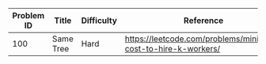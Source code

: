 | Problem ID | Title | Difficulty | Reference
| --- | --- | --- | ---
| 100 | Same Tree | Hard | https://leetcode.com/problems/minimum-cost-to-hire-k-workers/
